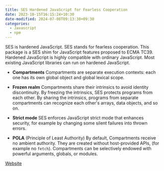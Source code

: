 ```yaml
---
title: SES Hardened JavaScript for Fearless Cooperation
date: 2023-10-15T16:15:24+10:30
date-modified: 2024-07-08T09:13:30+09:30
categories:
  - Javascript
  - npm
---
```


SES is hardened JavaScript. SES stands for fearless cooperation. This package is a SES shim for JavaScript features proposed to ECMA TC39. Hardened JavaScript is highly compatible with ordinary JavaScript. Most existing JavaScript libraries can run on hardened JavaScript.

- **Compartments** Compartments are separate execution contexts: each one has its own global object and global lexical scope.

- **Frozen realm** Compartments share their intrinsics to avoid identity discontinuity. By freezing the intrinsics, SES protects programs from each other. By sharing the intrinsics, programs from separate compartments can recognize each other's arrays, data objects, and so on.

- **Strict mode** SES enforces JavaScript strict mode that enhances security, for example by changing some silent failures into thrown errors.

- **POLA** (Principle of Least Authority) By default, Compartments receive no ambient authority. They are created without host-provided APIs, (for example no `fetch`). Compartments can be selectively endowed with powerful arguments, globals, or modules.

[Website](https://www.npmjs.com/package/ses)
